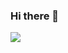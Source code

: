 ### Hi there 👋

[![](https://c5.patreon.com/external/logo/become_a_patron_button.png)](https://patreon.com/user?u=102390872)
